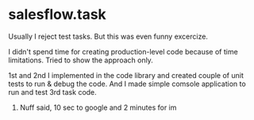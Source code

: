 # salesflow.task
Usually I reject test tasks. But this was even funny excercize.

I didn't spend time for creating production-level code because of time limitations. Tried to show the approach only.

1st and 2nd I implemented in the code library and created couple of unit tests to run & debug the code. And I made simple comsole application to run and test 3rd task code.


1. Nuff said, 10 sec to google and 2 minutes for im